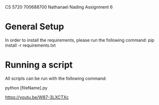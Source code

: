 CS 5720
700688700
Nathanael Nading
Assignment 6

# General Setup

In order to install the requirements, please run the following command:
    pip install -r requirements.txt

# Running a script

All scripts can be run with the following command:

python [fileName].py

https://youtu.be/W87-3LXCTXc